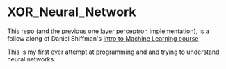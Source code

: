 # XOR_Neural_Network

This repo (and the previous one layer perceptron implementation), is a follow along of Daniel Shiffman's [Intro to Machine Learning course](https://www.youtube.com/watch?v=LvIa0-ZKCrc&list=PLRqwX-V7Uu6bCN8LKrcMa6zF4FPtXyXYj)

This is my first ever attempt at programming and and trying to understand neural networks. 
